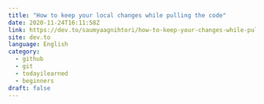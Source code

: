 ```yaml
---
title: "How to keep your local changes while pulling the code"
date: 2020-11-24T16:11:58Z
link: https://dev.to/saumyaagnihtori/how-to-keep-your-changes-while-pulling-the-code-381c?utm_medium=RSS&utm_source=news.12bit.vn
site: dev.to
language: English
category:
  - github
  - git
  - todayilearned
  - beginners
draft: false
---
```

